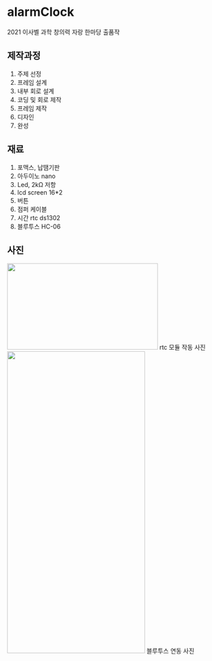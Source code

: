 # alarmClock
2021 이사벨 과학 창의력 자랑 한마당 출품작

## 제작과정
1. 주제 선정
2. 프레임 설계
3. 내부 회로 설계
4. 코딩 및 회로 제작
5. 프레임 제작
6. 디자인
7. 완성

## 재료
1. 포맥스, 납땜기판
2. 아두이노 nano
3. Led, 2kΩ 저항
4. lcd screen 16*2
5. 버튼
6. 점퍼 케이블
7. 시간 rtc ds1302
8. 블루투스 HC-06

## 사진
<img src="https://user-images.githubusercontent.com/84177301/147776674-a48ced6a-3718-4705-a771-0e1f7fdfcf77.jpg" width="350" height="200"/>
rtc 모듈 작동 사진


<img src="https://user-images.githubusercontent.com/84177301/147777415-7d7b28f0-e923-43b0-8b71-e098f7e3cfc2.jpg" width="320" height="700"/>
블루투스 연동 사진
